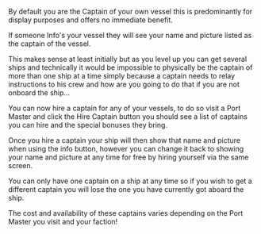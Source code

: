 ---
---
By default you are the Captain of your own vessel this is predominantly for display purposes and offers no immediate benefit.

If someone Info's your vessel they will see your name and picture listed as the captain of the vessel.

This makes sense at least initially but as you level up you can get several ships and technically it would be impossible to physically be the captain of more than one ship at a time simply because a captain needs to relay instructions to his crew and how are you going to do that if you are not onboard the ship...

You can now hire a captain for any of your vessels, to do so visit a Port Master and click the Hire Captain button you should see a list of captains you can hire and the special bonuses they bring.

Once you hire a captain your ship will then show that name and picture when using the info button, however you can change it back to showing your name and picture at any time for free by hiring yourself via the same screen.

You can only have one captain on a ship at any time so if you wish to get a different captain you will lose the one you have currently got aboard the ship.

The cost and availability of these captains varies depending on the Port Master you visit and your faction!
